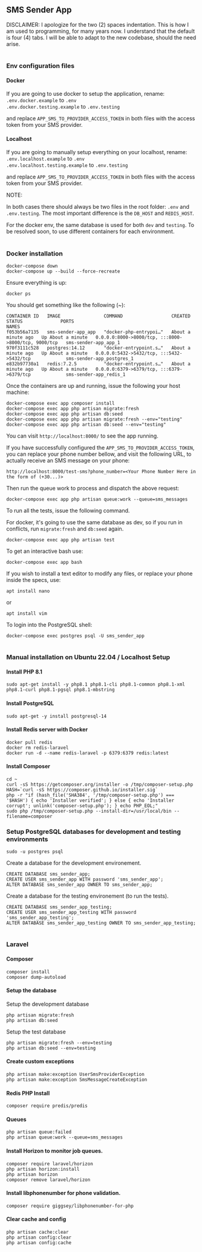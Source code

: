## SMS Sender App

DISCLAIMER:
I apologize for the two (2) spaces indentation. This is how I am used to programming, for many years now.
I understand that the default is four (4) tabs. I will be able to adapt to the new codebase, should the need arise.

#

### Env configuration files

#### Docker
If you are going to use docker to setup the application, rename:\
`.env.docker.example` to `.env`\
`.env.docker.testing.example` to `.env.testing`

and replace `APP_SMS_TO_PROVIDER_ACCESS_TOKEN` in both files with the access token from your SMS provider.

#### Localhost
If you are going to manually setup everything on your localhost, rename:\
`.env.localhost.example` to `.env`\
`.env.localhost.testing.example` to `.env.testing`

and replace `APP_SMS_TO_PROVIDER_ACCESS_TOKEN` in both files with the access token from your SMS provider.

NOTE:

In both cases there should always be two files in the root folder: `.env` and `.env.testing`.
The most important difference is the `DB_HOST` and `REDIS_HOST`.

For the docker env, the same database is
used for both `dev` and `testing`. To be resolved soon, to use different containers for each environment.

#

### Docker installation
```
docker-compose down
docker-compose up --build --force-recreate
```

Ensure everything is up:
```
docker ps
```
You should get something like the following (~):
```
CONTAINER ID   IMAGE                COMMAND                  CREATED              STATUS              PORTS                                                 NAMES
f053b56a7135   sms-sender-app_app   "docker-php-entrypoi…"   About a minute ago   Up About a minute   0.0.0.0:8000->8000/tcp, :::8000->8000/tcp, 9000/tcp   sms-sender-app_app_1
970f3111c528   postgres:14.12       "docker-entrypoint.s…"   About a minute ago   Up About a minute   0.0.0.0:5432->5432/tcp, :::5432->5432/tcp             sms-sender-app_postgres_1
e832b97730a1   redis:7.2.5          "docker-entrypoint.s…"   About a minute ago   Up About a minute   0.0.0.0:6379->6379/tcp, :::6379->6379/tcp             sms-sender-app_redis_1

```

Once the containers are up and running, issue the following your host machine:
```
docker-compose exec app composer install
docker-compose exec app php artisan migrate:fresh
docker-compose exec app php artisan db:seed
docker-compose exec app php artisan migrate:fresh --env="testing"
docker-compose exec app php artisan db:seed --env="testing"
```

You can visit `http://localhost:8000/` to see the app running.

If you have successfully configured the `APP_SMS_TO_PROVIDER_ACCESS_TOKEN`,
you can replace your phone number bellow, and visit the following URL, to actually receive an SMS message on your phone:
```
http://localhost:8000/test-sms?phone_number=<Your Phone Number Here in the form of (+30...)>
```

Then run the queue work to process and dispatch the above request:
```
docker-compose exec app php artisan queue:work --queue=sms_messages
```

To run all the tests, issue the following command.

For docker, it's going to use the same database as dev, so if you run in conflicts,
run `migrate:fresh` and `db:seed` again.

```
docker-compose exec app php artisan test
```

To get an interactive bash use:

```
docker-compose exec app bash
```

If you wish to install a text editor to modify any files, or replace your phone inside the specs, use:
```
apt install nano
```
or
```
apt install vim
```

To login into the PostgreSQL shell:

```
docker-compose exec postgres psql -U sms_sender_app
```
#

### Manual installation on Ubuntu 22.04 / Localhost Setup

#### Install PHP 8.1
```
sudo apt-get install -y php8.1 php8.1-cli php8.1-common php8.1-xml php8.1-curl php8.1-pgsql php8.1-mbstring
```

#### Install PostgreSQL
```
sudo apt-get -y install postgresql-14
```

#### Install Redis server with Docker
```
docker pull redis
docker rm redis-laravel
docker run -d --name redis-laravel -p 6379:6379 redis:latest
```

#### Install Composer
```
cd ~
curl -sS https://getcomposer.org/installer -o /tmp/composer-setup.php
HASH=`curl -sS https://composer.github.io/installer.sig`
php -r "if (hash_file('SHA384', '/tmp/composer-setup.php') === '$HASH') { echo 'Installer verified'; } else { echo 'Installer corrupt'; unlink('composer-setup.php'); } echo PHP_EOL;"
sudo php /tmp/composer-setup.php --install-dir=/usr/local/bin --filename=composer
```

### Setup PostgreSQL databases for development and testing environments
```
sudo -u postgres psql
```

Create a database for the development environement.
```
CREATE DATABASE sms_sender_app;
CREATE USER sms_sender_app WITH password 'sms_sender_app';
ALTER DATABASE sms_sender_app OWNER TO sms_sender_app;
```

Create a database for the testing environement (to run the tests).

```
CREATE DATABASE sms_sender_app_testing;
CREATE USER sms_sender_app_testing WITH password 'sms_sender_app_testing';
ALTER DATABASE sms_sender_app_testing OWNER TO sms_sender_app_testing;
```

#

### Laravel

#### Composer
```
composer install
composer dump-autoload
```

#### Setup the database
Setup the development database
```
php artisan migrate:fresh
php artisan db:seed
```

Setup the test database
```
php artisan migrate:fresh --env=testing
php artisan db:seed --env=testing
```

#### Create custom exceptions
```
php artisan make:exception UserSmsProviderException
php artisan make:exception SmsMessageCreateException
```

#### Redis PHP Install
```
composer require predis/predis
```

#### Queues
```
php artisan queue:failed
php artisan queue:work --queue=sms_messages
```

#### Install Horizon to monitor job queues.
```
composer require laravel/horizon
php artisan horizon:install
php artisan horizon
composer remove laravel/horizon
```

#### Install libphonenumber for phone validation.
```
composer require giggsey/libphonenumber-for-php
```

#### Clear cache and config
```
php artisan cache:clear
php artisan config:clear
php artisan config:cache
```
